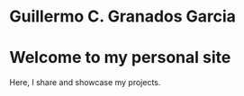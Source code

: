 
# Guillermo C. Granados Garcia 
# Welcome to my personal site

Here, I share and showcase my projects.



